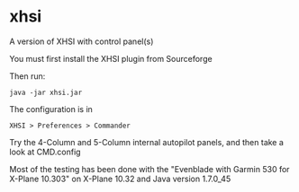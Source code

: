 # xhsi

A version of XHSI with control panel(s)

You must first install the XHSI plugin from Sourceforge

Then run:

    java -jar xhsi.jar

The configuration is in

    XHSI > Preferences > Commander

Try the 4-Column and 5-Column internal autopilot panels, and then take a look at CMD.config

Most of the testing has been done with the "Evenblade with Garmin 530 for X-Plane 10.303" on
X-Plane 10.32 and Java version 1.7.0_45

